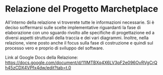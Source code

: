 # Relazione del Progetto Marchetplace
All'interno della relazione vi troverete tutte le informazioni necessarie. 
Si è deciso soffermarsi sulle scelte implementative riguardanti la fase di elaborazione con uno sguardo rivolto alle specifiche di progettazione ed a diversi aspetti strutturali della traccia e dei vari diagrammi. Inoltre, nella relazione, viene posto anche il focus sulla fase di costruzione e quindi sul processo vero e proprio di sviluppo del software.

Link al Google Docs della Relazione:
https://docs.google.com/document/d/11lMTBXq4X6LV3pF2e096OvRVgCrQh45zCDX4VPfx4dw/edit?tab=t.0
